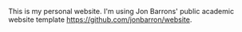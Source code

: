 This is my personal website. I'm using Jon Barrons' public academic website template https://github.com/jonbarron/website. 